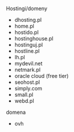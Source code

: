 Hostingi/domeny

 - dhosting.pl
 - home.pl
 - hostido.pl
 - hostinghouse.pl
 - hostinguj.pl
 - hostline.pl
 - lh.pl
 - mydevil.net
 - netmark.pl
 - oracle cloud (free tier)
 - seohost.pl
 - simply.com
 - small.pl
 - webd.pl

domena

- ovh

